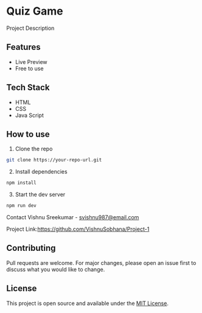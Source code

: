
# Quiz Game 
Project Description

## Features
- Live Preview
- Free to use

## Tech Stack
- HTML
- CSS
- Java Script

## How to use
1. Clone the repo
``` bash
git clone https://your-repo-url.git
```

2. Install dependencies
``` bash
npm install
```

3. Start the dev server
``` bash
npm run dev
```
Contact
Vishnu Sreekumar - svishnu987@email.com

Project Link:https://github.com/VishnuSobhana/Project-1

## Contributing
Pull requests are welcome. For major changes, please open an issue first to discuss what you would like to change.

## License
This project is open source and available under the [MIT License](LICENSE).

